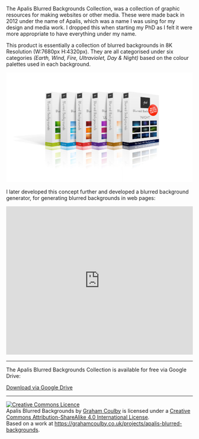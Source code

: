 The Apalis Blurred Backgrounds Collection, was a collection of graphic resources for making websites or other media. These were made back in 2012 under the name of Apalis, which was a name I was using for my design and media work. I dropped this when starting my PhD as I felt it were more appropriate to have everything under my name.

This product is essentially a collection of blurred backgrounds in 8K Resolution (W:7680px H:4320px). They are all categorised under six categories _(Earth, Wind, Fire, Ultraviolet, Day & Night)_ based on the colour palettes used in each background.

![photo of app in use](/projects/apalis-blurred-backgrounds/feature.png)

I later developed this concept further and developed a blurred background generator, for generating blurred backgrounds in web pages:

<iframe height="400" style="width: 100%;" scrolling="no" title="Blurred Background Generator" src="https://codepen.io/gcoulby/embed/waPjmO?default-tab=html%2Cresult" frameborder="no" loading="lazy" allowtransparency="true" allowfullscreen="true">
  See the Pen <a href="https://codepen.io/gcoulby/pen/waPjmO">
  Blurred Background Generator</a> by GrahamCoulby (<a href="https://codepen.io/gcoulby">@gcoulby</a>)
  on <a href="https://codepen.io">CodePen</a>.
</iframe>

---

The Apalis Blurred Backgrounds Collection is available for free via Google Drive:

<a class="btn btn-secondary" href="https://drive.google.com/file/d/1NndWjHus2A6tJwD7X1yDDRv6SL_1u-LQ/view?usp=sharing"  target="_blank" rel="noopener noreferrer"><i class="fab fa-google-drive"></i> Download via Google Drive</a>

---

<a rel="license" href="http://creativecommons.org/licenses/by-sa/4.0/"><img alt="Creative Commons Licence" style="border-width:0" src="https://i.creativecommons.org/l/by-sa/4.0/88x31.png" /></a><br /><span xmlns:dct="http://purl.org/dc/terms/" href="http://purl.org/dc/dcmitype/StillImage" property="dct:title" rel="dct:type">Apalis Blurred Backgrounds</span> by <a xmlns:cc="http://creativecommons.org/ns#" href="https://grahamcoulby.co.uk/" property="cc:attributionName" rel="cc:attributionURL">Graham Coulby</a> is licensed under a <a rel="license" href="http://creativecommons.org/licenses/by-sa/4.0/">Creative Commons Attribution-ShareAlike 4.0 International License</a>.<br />Based on a work at <a xmlns:dct="http://purl.org/dc/terms/" href="https://grahamcoulby.co.uk/projects/apalis-blurred-backgrounds" rel="dct:source">https://grahamcoulby.co.uk/projects/apalis-blurred-backgrounds</a>.
